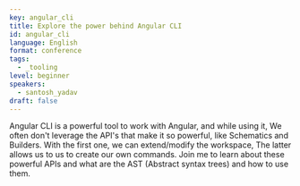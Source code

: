 ```yaml
---
key: angular_cli
title: Explore the power behind Angular CLI
id: angular_cli
language: English
format: conference
tags:
  - _tooling
level: beginner
speakers:
  - santosh_yadav
draft: false
---
```

Angular CLI is a powerful tool to work with Angular, and while using it, We often don't leverage the API's that make it so powerful, like Schematics and Builders. With the first one, we can extend/modify the workspace, The latter allows us to us to create our own commands. Join me to learn about these powerful APIs and what are the AST (Abstract syntax trees) and how to use them.